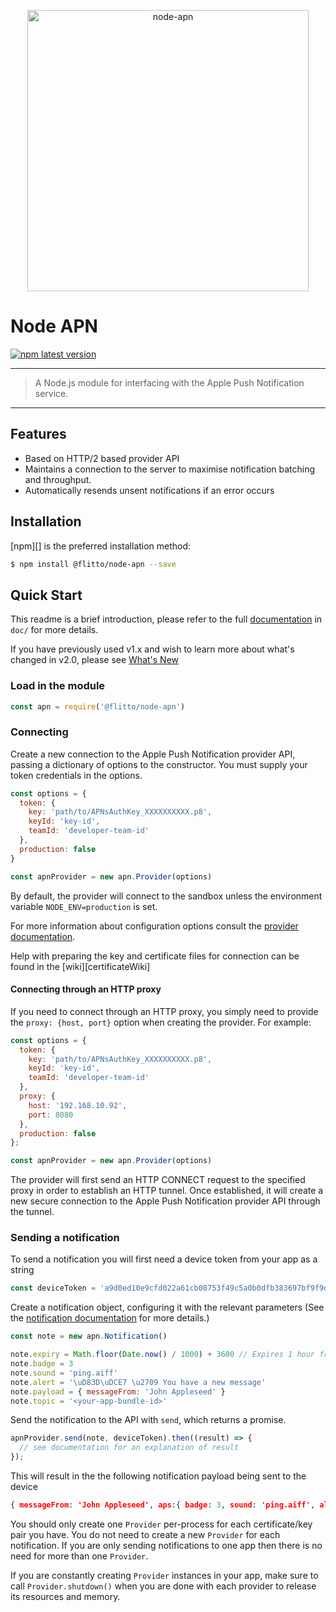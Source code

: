 <p align="center"><img src="doc/logo.png" alt="node-apn" width="450" height="auto"></p>


# Node APN <!-- omit in toc -->

[![npm latest version](https://img.shields.io/npm/v/@flitto/node-apn.svg)](https://www.npmjs.com/package/@flitto/node-apn)

---
> A Node.js module for interfacing with the Apple Push Notification service.
---
## Features

- Based on HTTP/2 based provider API
- Maintains a connection to the server to maximise notification batching and throughput.
- Automatically resends unsent notifications if an error occurs

## Installation

[npm][] is the preferred installation method:

```bash
$ npm install @flitto/node-apn --save
```

## Quick Start

This readme is a brief introduction, please refer to the full [documentation](doc/apn.markdown) in `doc/` for more details.

If you have previously used v1.x and wish to learn more about what's changed in v2.0, please see [What's New](doc/whats-new.markdown)

### Load in the module

```javascript
const apn = require('@flitto/node-apn')
```

### Connecting
Create a new connection to the Apple Push Notification provider API, passing a dictionary of options to the constructor. You must supply your token credentials in the options.

```javascript
const options = {
  token: {
    key: 'path/to/APNsAuthKey_XXXXXXXXXX.p8',
    keyId: 'key-id',
    teamId: 'developer-team-id'
  },
  production: false
}

const apnProvider = new apn.Provider(options)
```

By default, the provider will connect to the sandbox unless the environment variable `NODE_ENV=production` is set.

For more information about configuration options consult the [provider documentation](doc/provider.markdown).

Help with preparing the key and certificate files for connection can be found in the [wiki][certificateWiki]

#### Connecting through an HTTP proxy

If you need to connect through an HTTP proxy, you simply need to provide the `proxy: {host, port}` option when creating the provider. For example:

```javascript
const options = {
  token: {
    key: 'path/to/APNsAuthKey_XXXXXXXXXX.p8',
    keyId: 'key-id',
    teamId: 'developer-team-id'
  },
  proxy: {
    host: '192.168.10.92',
    port: 8080
  },
  production: false
};

const apnProvider = new apn.Provider(options)
```

The provider will first send an HTTP CONNECT request to the specified proxy in order to establish an HTTP tunnel. Once established, it will create a new secure connection to the Apple Push Notification provider API through the tunnel.

### Sending a notification
To send a notification you will first need a device token from your app as a string

```javascript
const deviceToken = 'a9d0ed10e9cfd022a61cb08753f49c5a0b0dfb383697bf9f9d750a1003da19c7'
```

Create a notification object, configuring it with the relevant parameters (See the [notification documentation](doc/notification.markdown) for more details.)

```javascript
const note = new apn.Notification()

note.expiry = Math.floor(Date.now() / 1000) + 3600 // Expires 1 hour from now.
note.badge = 3
note.sound = 'ping.aiff'
note.alert = '\uD83D\uDCE7 \u2709 You have a new message'
note.payload = { messageFrom: 'John Appleseed' }
note.topic = '<your-app-bundle-id>'
```

Send the notification to the API with `send`, which returns a promise.

```javascript
apnProvider.send(note, deviceToken).then((result) => {
  // see documentation for an explanation of result
});
```

This will result in the the following notification payload being sent to the device

```json
{ messageFrom: 'John Appleseed', aps:{ badge: 3, sound: 'ping.aiff', alert: '\uD83D\uDCE7 \u2709 You have a new message' } }
```

You should only create one `Provider` per-process for each certificate/key pair you have. You do not need to create a new `Provider` for each notification. If you are only sending notifications to one app then there is no need for more than one `Provider`. 

If you are constantly creating `Provider` instances in your app, make sure to call `Provider.shutdown()` when you are done with each provider to release its resources and memory.
